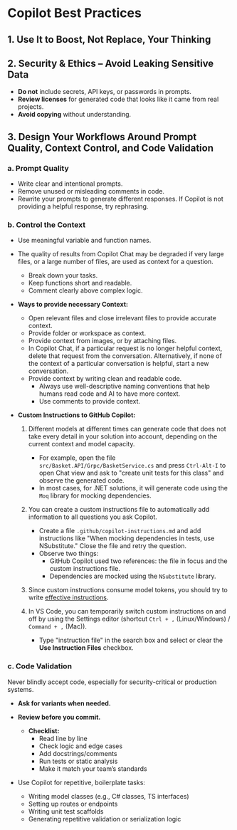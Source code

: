 # Copilot Best Practices

## 1. Use It to Boost, Not Replace, Your Thinking

## 2. Security & Ethics – Avoid Leaking Sensitive Data

- **Do not** include secrets, API keys, or passwords in prompts.
- **Review licenses** for generated code that looks like it came from real projects.
- **Avoid copying** without understanding.

## 3. Design Your Workflows Around Prompt Quality, Context Control, and Code Validation

### a. Prompt Quality

- Write clear and intentional prompts.
- Remove unused or misleading comments in code.
- Rewrite your prompts to generate different responses. If Copilot is not providing a helpful response, try rephrasing.

### b. Control the Context

- Use meaningful variable and function names.
- The quality of results from Copilot Chat may be degraded if very large files, or a large number of files, are used as context for a question.
  - Break down your tasks.
  - Keep functions short and readable.
  - Comment clearly above complex logic.

- **Ways to provide necessary Context:**
  - Open relevant files and close irrelevant files to provide accurate context.
  - Provide folder or workspace as context.
  - Provide context from images, or by attaching files.
  - In Copilot Chat, if a particular request is no longer helpful context, delete that request from the conversation. Alternatively, if none of the context of a particular conversation is helpful, start a new conversation.
  - Provide context by writing clean and readable code.
    - Always use well-descriptive naming conventions that help humans read code and AI to have more context.
    - Use comments to provide context.

- **Custom Instructions to GitHub Copilot:**

  1. Different models at different times can generate code that does not take every detail in your solution into account, depending on the current context and model capacity.
     - For example, open the file `src/Basket.API/Grpc/BasketService.cs` and press `Ctrl-Alt-I` to open Chat view and ask to "create unit tests for this class" and observe the generated code.
     - In most cases, for .NET solutions, it will generate code using the `Moq` library for mocking dependencies.

  2. You can create a custom instructions file to automatically add information to all questions you ask Copilot.
     - Create a file `.github/copilot-instructions.md` and add instructions like "When mocking dependencies in tests, use NSubstitute." Close the file and retry the question.
     - Observe two things:
       - GitHub Copilot used two references: the file in focus and the custom instructions file.
       - Dependencies are mocked using the `NSubstitute` library.

  3. Since custom instructions consume model tokens, you should try to write [effective instructions](https://docs.github.com/en/copilot/customizing-copilot/adding-custom-instructions-for-github-copilot#writing-effective-custom-instructions).

  4. In VS Code, you can temporarily switch custom instructions on and off by using the Settings editor (shortcut `Ctrl + ,` (Linux/Windows) / `Command + ,` (Mac)).
     - Type "instruction file" in the search box and select or clear the **Use Instruction Files** checkbox.

### c. Code Validation

Never blindly accept code, especially for security-critical or production systems.

- **Ask for variants when needed.**
- **Review before you commit.**
  - **Checklist:**
    - Read line by line
    - Check logic and edge cases
    - Add docstrings/comments
    - Run tests or static analysis
    - Make it match your team’s standards

- Use Copilot for repetitive, boilerplate tasks:
  - Writing model classes (e.g., C# classes, TS interfaces)
  - Setting up routes or endpoints
  - Writing unit test scaffolds
  - Generating repetitive validation or serialization logic
